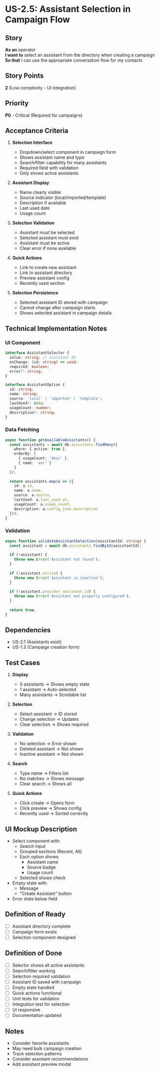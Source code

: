 # US-2.5: Assistant Selection in Campaign Flow

## Story
**As an** operator  
**I want to** select an assistant from the directory when creating a campaign  
**So that** I can use the appropriate conversation flow for my contacts

## Story Points
**2** (Low complexity - UI integration)

## Priority
**P0** - Critical (Required for campaigns)

## Acceptance Criteria
1. **Selection Interface**
   - Dropdown/select component in campaign form
   - Shows assistant name and type
   - Search/filter capability for many assistants
   - Required field with validation
   - Only shows active assistants

2. **Assistant Display**
   - Name clearly visible
   - Source indicator (local/imported/template)
   - Description if available
   - Last used date
   - Usage count

3. **Selection Validation**
   - Assistant must be selected
   - Selected assistant must exist
   - Assistant must be active
   - Clear error if none available

4. **Quick Actions**
   - Link to create new assistant
   - Link to assistant directory
   - Preview assistant config
   - Recently used section

5. **Selection Persistence**
   - Selected assistant ID stored with campaign
   - Cannot change after campaign starts
   - Shows selected assistant in campaign details

## Technical Implementation Notes

### UI Component
```typescript
interface AssistantSelector {
  value: string; // assistant ID
  onChange: (id: string) => void;
  required: boolean;
  error?: string;
}

interface AssistantOption {
  id: string;
  name: string;
  source: 'local' | 'imported' | 'template';
  lastUsed?: Date;
  usageCount: number;
  description?: string;
}
```

### Data Fetching
```typescript
async function getAvailableAssistants() {
  const assistants = await db.assistants.findMany({
    where: { active: true },
    orderBy: [
      { usageCount: 'desc' },
      { name: 'asc' }
    ]
  });
  
  return assistants.map(a => ({
    id: a.id,
    name: a.name,
    source: a.source,
    lastUsed: a.last_used_at,
    usageCount: a.usage_count,
    description: a.config_json.description
  }));
}
```

### Validation
```typescript
async function validateAssistantSelection(assistantId: string) {
  const assistant = await db.assistants.findById(assistantId);
  
  if (!assistant) {
    throw new Error('Assistant not found');
  }
  
  if (!assistant.active) {
    throw new Error('Assistant is inactive');
  }
  
  if (!assistant.provider_assistant_id) {
    throw new Error('Assistant not properly configured');
  }
  
  return true;
}
```

## Dependencies
- US-2.1 (Assistants exist)
- US-1.3 (Campaign creation form)

## Test Cases
1. **Display**
   - 0 assistants → Shows empty state
   - 1 assistant → Auto-selected
   - Many assistants → Scrollable list

2. **Selection**
   - Select assistant → ID stored
   - Change selection → Updates
   - Clear selection → Shows required

3. **Validation**
   - No selection → Error shown
   - Deleted assistant → Not shown
   - Inactive assistant → Not shown

4. **Search**
   - Type name → Filters list
   - No matches → Shows message
   - Clear search → Shows all

5. **Quick Actions**
   - Click create → Opens form
   - Click preview → Shows config
   - Recently used → Sorted correctly

## UI Mockup Description
- Select component with:
  - Search input
  - Grouped sections (Recent, All)
  - Each option shows:
    - Assistant name
    - Source badge
    - Usage count
  - Selected shows check
- Empty state with:
  - Message
  - "Create Assistant" button
- Error state below field

## Definition of Ready
- [ ] Assistant directory complete
- [ ] Campaign form exists
- [ ] Selection component designed

## Definition of Done
- [ ] Selector shows all active assistants
- [ ] Search/filter working
- [ ] Selection required validation
- [ ] Assistant ID saved with campaign
- [ ] Empty state handled
- [ ] Quick actions functional
- [ ] Unit tests for validation
- [ ] Integration test for selection
- [ ] UI responsive
- [ ] Documentation updated

## Notes
- Consider favorite assistants
- May need bulk campaign creation
- Track selection patterns
- Consider assistant recommendations
- Add assistant preview modal